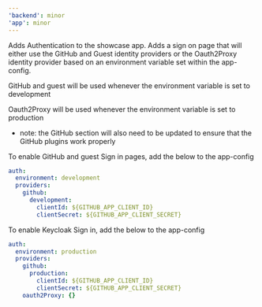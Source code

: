 ```yaml
---
'backend': minor
'app': minor
---
```


Adds Authentication to the showcase app. Adds a sign on page that will either use the GitHub and Guest identity providers or the Oauth2Proxy identity provider based on an environment variable set within the app-config.

GitHub and guest will be used whenever the environment variable is set to development

Oauth2Proxy will be used whenever the environment variable is set to production

- note: the GitHub section will also need to be updated to ensure that the GitHub plugins work properly

To enable GitHub and guest Sign in pages, add the below to the app-config

```yaml
auth:
  environment: development
  providers:
    github:
      development:
        clientId: ${GITHUB_APP_CLIENT_ID}
        clientSecret: ${GITHUB_APP_CLIENT_SECRET}
```

To enable Keycloak Sign in, add the below to the app-config

```yaml
auth:
  environment: production
  providers:
    github:
      production:
        clientId: ${GITHUB_APP_CLIENT_ID}
        clientSecret: ${GITHUB_APP_CLIENT_SECRET}
    oauth2Proxy: {}
```

